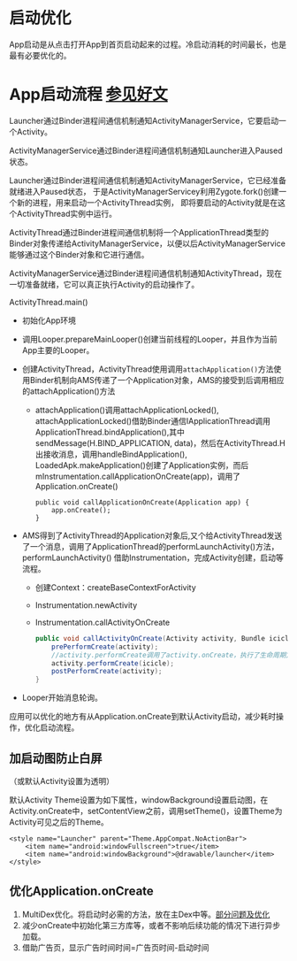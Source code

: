 # 启动优化

App启动是从点击打开App到首页启动起来的过程。冷启动消耗的时间最长，也是最有必要优化的。



# App启动流程 [参见好文](https://blog.csdn.net/oheg2010/article/details/82826415)

Launcher通过Binder进程间通信机制通知ActivityManagerService，它要启动一个Activity。

ActivityManagerService通过Binder进程间通信机制通知Launcher进入Paused状态。

Launcher通过Binder进程间通信机制通知ActivityManagerService，它已经准备就绪进入Paused状态， 于是ActivityManagerServicey利用Zygote.fork()创建一个新的进程，用来启动一个ActivityThread实例， 即将要启动的Activity就是在这个ActivityThread实例中运行。

ActivityThread通过Binder进程间通信机制将一个ApplicationThread类型的Binder对象传递给ActivityManagerService，以便以后ActivityManagerService能够通过这个Binder对象和它进行通信。

ActivityManagerService通过Binder进程间通信机制通知ActivityThread，现在一切准备就绪，它可以真正执行Activity的启动操作了。



ActivityThread.main() 

* 初始化App环境

* 调用Looper.prepareMainLooper()创建当前线程的Looper，并且作为当前App主要的Looper。

* 创建ActivityThread，ActivityThread使用调用`attachApplication()`方法使用Binder机制向AMS传递了一个Application对象，AMS的接受到后调用相应的attachApplication()方法

  * attachApplication()调用attachApplicationLocked(), attachApplicationLocked()借助Binder通信IApplicationThread调用ApplicationThread.bindApplication(),其中sendMessage(H.BIND_APPLICATION, data)，然后在ActivityThread.H出接收消息，调用handleBindApplication(), LoadedApk.makeApplication()创建了Application实例，而后mInstrumentation.callApplicationOnCreate(app)，调用了Application.onCreate()

    ```
    public void callApplicationOnCreate(Application app) {
        app.onCreate();
    }
    ```

* AMS得到了ActivityThread的Application对象后,又个给ActivityThread发送了一个消息，调用了ApplicationThread的performLaunchActivity()方法，performLaunchActivity() 借助Instrumentation，完成Activity创建，启动等流程。

  * 创建Context：createBaseContextForActivity

  * Instrumentation.newActivity

  * Instrumentation.callActivityOnCreate

    ```java
    public void callActivityOnCreate(Activity activity, Bundle icicle) {
        prePerformCreate(activity);
        //activity.performCreate调用了activity.onCreate，执行了生命周期方法
        activity.performCreate(icicle);
        postPerformCreate(activity);
    }
    ```

* Looper开始消息轮询。





应用可以优化的地方有从Application.onCreate到默认Activity启动，减少耗时操作，优化启动流程。



## 加启动图防止白屏

（或默认Activity设置为透明）



默认Activity Theme设置为如下属性，windowBackground设置启动图，在Activity.onCreate中，setContentView之前，调用setTheme()，设置Theme为Activity可见之后的Theme。

```
<style name="Launcher" parent="Theme.AppCompat.NoActionBar">
    <item name="android:windowFullscreen">true</item>
    <item name="android:windowBackground">@drawable/launcher</item>
</style>
```



## 优化Application.onCreate

1. MultiDex优化。将启动时必需的方法，放在主Dex中等。[部分问题及优化](https://www.jianshu.com/p/a5353748159f)
2. 减少onCreate中初始化第三方库等，或者不影响后续功能的情况下进行异步加载。
3. 借助广告页，显示广告时间时间=广告页时间-启动时间











































